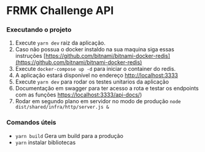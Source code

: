 # FRMK Challenge API

### Executando o projeto

  1. Execute ```yarn dev``` raiz da aplicação.
  2. Caso não possua o docker instaldo na sua maquina siga essas instruções [https://github.com/bitnami/bitnami-docker-redis](https://github.com/bitnami/bitnami-docker-redis) 
  1. Execute ```docker-compose up -d``` para iniciar o container do redis. 
  3. A aplicação estará disponível no endereço [http://localhost:3333](http://localhost:3333)
  4. Execute ``yarn dev`` para rodar os testes unitarios da aplicação
  5. Documentação em swagger para ter acesso a rota e testar os endpoints com as funções [https://localhost:3333/api-docs/](https://localhost:3333/api-docs/))
  6. Rodar em segundo plano em servidor no modo de produção ```node dist/shared/infra/http/server.js &```


### Comandos úteis
  - `yarn build` Gera um build para a produção
  - `yarn` instalar bibliotecas
  

